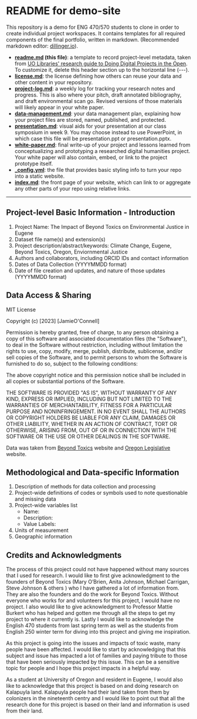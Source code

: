 # README for demo-site

This repository is a demo for ENG 470/570 students to clone in order to create individual project workspaces. It contains templates for all required components of the final portfolio, written in markdown. (Recommended markdown editor: [dillinger.io](https://dillinger.io/)). 

- **[readme.md](readme.md) (this file)**: a template to record project-level metadata, taken from [UO Libraries' research guide to Doing Digital Projects in the Open](https://researchguides.uoregon.edu/doingdigitalprojectsintheopen/workshop2). To customize it, delete this header section up to the horizontal line (---).
- **[license.md](license.md)**: the license defining how others can reuse your data and other content in your repository.
- **[project-log.md](project-log.md)**: a weekly log for tracking your research notes and progress. This is also where your pitch, draft annotated bibliography, and draft environmental scan go. Revised versions of those materials will likely appear in your white paper.
- **[data-management.md](data-management-plan.md)**: your data management plan, explaining how your project files are stored, named, published, and protected. 
- **[presentation.md](presentation.md)**: visual aids for your presentation at our class symposium in week 9. You may choose instead to use PowerPoint, in which case this file will be presentation.ppt or presentation.pptx.
- **[white-paper.md](white-paper.md)**: final write-up of your project and lessons learned from conceptualizing and prototyping a researched digital humanities project. Your white paper will also contain, embed, or link to the project prototype itself.
- **[_config.yml](_config.yml)**: the file that provides basic styling info to turn your repo into a static website. 
- **[index.md](index.md)**: the front page of your website, which can link to or aggregate any other parts of your repo using relative links.  

---

## Project-level Basic Information - Introduction 

1. Project Name: The Impact of Beyond Toxics on Environmental Justice in Eugene 
2. Dataset file name(s) and extension(s)
3. Project description/abstract/keywords: Climate Change, Eugene, Beyond Toxics, Oregon, Enviornmental Justice
4. Authors and collaborators, including ORCID IDs and contact information
5. Dates of Data Collection (YYYYMMDD format)
6. Date of file creation and updates, and nature of those updates (YYYYMMDD format)

## Data Access & Sharing
 MIT License

Copyright (c) [2023] [JamieO'Connell]

Permission is hereby granted, free of charge, to any person obtaining a copy
of this software and associated documentation files (the "Software"), to deal
in the Software without restriction, including without limitation the rights
to use, copy, modify, merge, publish, distribute, sublicense, and/or sell
copies of the Software, and to permit persons to whom the Software is
furnished to do so, subject to the following conditions:

The above copyright notice and this permission notice shall be included in all
copies or substantial portions of the Software.

THE SOFTWARE IS PROVIDED "AS IS", WITHOUT WARRANTY OF ANY KIND, EXPRESS OR
IMPLIED, INCLUDING BUT NOT LIMITED TO THE WARRANTIES OF MERCHANTABILITY,
FITNESS FOR A PARTICULAR PURPOSE AND NONINFRINGEMENT. IN NO EVENT SHALL THE
AUTHORS OR COPYRIGHT HOLDERS BE LIABLE FOR ANY CLAIM, DAMAGES OR OTHER
LIABILITY, WHETHER IN AN ACTION OF CONTRACT, TORT OR OTHERWISE, ARISING FROM,
OUT OF OR IN CONNECTION WITH THE SOFTWARE OR THE USE OR OTHER DEALINGS IN THE
SOFTWARE.

 Data was taken from [Beyond Toxics](https://www.beyondtoxics.org/) website and [Oregon Legislative](https://www.oregonlegislature.gov/)
  website. 
 


## Methodological and Data-specific Information
1. Description of methods for data collection and processing
2. Project-wide definitions of codes or symbols used to note questionable and missing data 
3. Project-wide variables list
    - Name:
    - Description:
    - Value Labels:
4. Units of measurement
6. Geographic information

## Credits and Acknowledgments

The process of this project could not have happened without many sources that I used for research. I would like to first give acknowledgment to the founders of Beyond Toxics (Mary O’Brien, Anita Johnson, Michael Carrigan, Steve Johnson & others ) who I have gathered a lot of information from. They are also the founders and do the work for Beyond Toxics. Without everyone who works for and volunteers for this project, I would have no project. I also would like to give acknowledgment to Professor Mattie Burkert who has helped and gotten me through all the steps to get my project to where it currently is. Lastly I would like to acknowledge the English 470 students from last spring term as well as the students from English 250 winter term for diving into this project and giving me inspiration. 

As this project is going into the issues and impacts of toxic waste, many people have been affected. I would like to start by acknowledging that this subject and issue has impacted a lot of families and paying tribute to those that have been seriously impacted by this issue. This can be a sensitive topic for people and I hope this project impacts in a helpful way.

As a student at University of Oregon and resident in Eugene, I would also like to acknowledge that this project is based on and doing research on Kalapuyla land. Kalapuyla people had their land taken from them by colonizers in the nineteenth centry and I would like to point out that all the research done for this project is based on their land and information is used from their land. 




